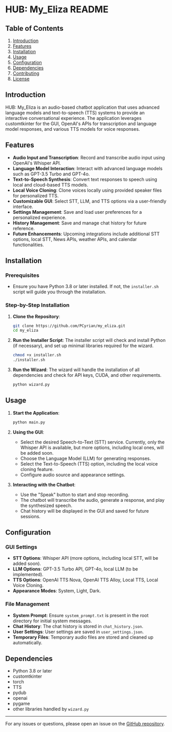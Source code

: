 # HUB: My_Eliza README

## Table of Contents

1. [Introduction](#introduction)
2. [Features](#features)
3. [Installation](#installation)
4. [Usage](#usage)
5. [Configuration](#configuration)
6. [Dependencies](#dependencies)
7. [Contributing](#contributing)
8. [License](#license)

## Introduction

HUB: My_Eliza is an audio-based chatbot application that uses advanced language models and text-to-speech (TTS) systems to provide an interactive conversational experience. The application leverages customtkinter for the GUI, OpenAI's APIs for transcription and language model responses, and various TTS models for voice responses.

## Features

- **Audio Input and Transcription**: Record and transcribe audio input using OpenAI's Whisper API.
- **Language Model Interaction**: Interact with advanced language models such as GPT-3.5 Turbo and GPT-4o.
- **Text-to-Speech Synthesis**: Convert text responses to speech using local and cloud-based TTS models.
- **Local Voice Cloning**: Clone voices locally using provided speaker files for personalized TTS.
- **Customizable GUI**: Select STT, LLM, and TTS options via a user-friendly interface.
- **Settings Management**: Save and load user preferences for a personalized experience.
- **History Management**: Save and manage chat history for future reference.
- **Future Enhancements**: Upcoming integrations include additional STT options, local STT, News APIs, weather APIs, and calendar functionalities.

## Installation

### Prerequisites

- Ensure you have Python 3.8 or later installed. If not, the `installer.sh` script will guide you through the installation.

### Step-by-Step Installation

1. **Clone the Repository**:
    ```sh
    git clone https://github.com/PCyrian/my_eliza.git
    cd my_eliza
    ```

2. **Run the Installer Script**:
    The installer script will check and install Python (if necessary), and set up minimal libraries required for the wizard.
    ```sh
    chmod +x installer.sh
    ./installer.sh
    ```

3. **Run the Wizard**:
    The wizard will handle the installation of all dependencies and check for API keys, CUDA, and other requirements.
    ```sh
    python wizard.py
    ```

## Usage

1. **Start the Application**:
    ```sh
    python main.py
    ```

2. **Using the GUI**:
    - Select the desired Speech-to-Text (STT) service. Currently, only the Whisper API is available, but more options, including local ones, will be added soon.
    - Choose the Language Model (LLM) for generating responses.
    - Select the Text-to-Speech (TTS) option, including the local voice cloning feature.
    - Configure audio source and appearance settings.

3. **Interacting with the Chatbot**:
    - Use the "Speak" button to start and stop recording.
    - The chatbot will transcribe the audio, generate a response, and play the synthesized speech.
    - Chat history will be displayed in the GUI and saved for future sessions.

## Configuration

### GUI Settings

- **STT Options**: Whisper API (more options, including local STT, will be added soon).
- **LLM Options**: GPT-3.5 Turbo API, GPT-4o, local LLM (to be implemented).
- **TTS Options**: OpenAI TTS Nova, OpenAI TTS Alloy, Local TTS, Local Voice Cloning.
- **Appearance Modes**: System, Light, Dark.

### File Management

- **System Prompt**: Ensure `system_prompt.txt` is present in the root directory for initial system messages.
- **Chat History**: The chat history is stored in `chat_history.json`.
- **User Settings**: User settings are saved in `user_settings.json`.
- **Temporary Files**: Temporary audio files are stored and cleaned up automatically.

## Dependencies

- Python 3.8 or later
- customtkinter
- torch
- TTS
- pydub
- openai
- pygame
- other libraries handled by `wizard.py`

---

For any issues or questions, please open an issue on the [GitHub repository](https://github.com/yourusername/my_eliza/issues).
